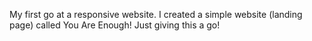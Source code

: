 My first go at a responsive website. I created a simple website (landing page) called You Are Enough! Just giving this a go!
